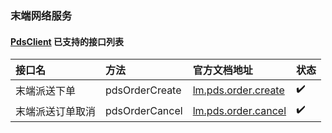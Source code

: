 ### 末端网络服务

#### [PdsClient](https://github.com/EalenXie/sdk-all/blob/main/fop-sdk/src/main/java/io/github/ealenxie/fop/PdsClient.java) 已支持的接口列表

| 接口名      | 方法             | 官方文档地址                                                                           | 状态  |
|:---------|:---------------|:---------------------------------------------------------------------------------|:----|
| 末端派送下单   | pdsOrderCreate | [lm.pds.order.create](http://open.4px.com/apiInfo/apiDetail?itemId=5&mainId=179) | ✔️  |
| 末端派送订单取消 | pdsOrderCancel | [lm.pds.order.cancel](http://open.4px.com/apiInfo/apiDetail?itemId=5&mainId=180) | ✔️  |

  